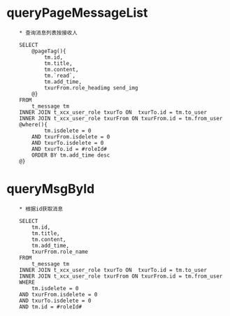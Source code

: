 queryPageMessageList
===
		* 查询消息列表按接收人
		
		SELECT
			@pageTag(){
				tm.id,
				tm.title,
				tm.content,
				tm.`read`,
				tm.add_time,
				txurFrom.role_headimg send_img
			@}
		FROM
			t_message tm
		INNER JOIN t_xcx_user_role txurTo ON  txurTo.id = tm.to_user
		INNER JOIN t_xcx_user_role txurFrom ON txurFrom.id = tm.from_user
		@where(){
				tm.isdelete = 0
			AND txurFrom.isdelete = 0
			AND txurTo.isdelete = 0
			AND txurTo.id = #roleId#
			ORDER BY tm.add_time desc
		@}
queryMsgById
===
		* 根据id获取消息
		
		SELECT
			tm.id,
			tm.title,
			tm.content,
			tm.add_time,
			txurFrom.role_name
		FROM
			t_message tm
		INNER JOIN t_xcx_user_role txurTo ON  txurTo.id = tm.to_user
		INNER JOIN t_xcx_user_role txurFrom ON txurFrom.id = tm.from_user
		WHERE
			tm.isdelete = 0
		AND txurFrom.isdelete = 0
		AND txurTo.isdelete = 0
		AND tm.id = #roleId#